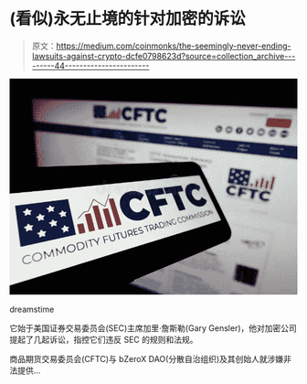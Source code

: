 # (看似)永无止境的针对加密的诉讼

> 原文：<https://medium.com/coinmonks/the-seemingly-never-ending-lawsuits-against-crypto-dcfe0798623d?source=collection_archive---------44----------------------->

![](img/54bb2bc9494a9ff75490a622f9616133.png)

dreamstime

它始于美国证券交易委员会(SEC)主席加里·詹斯勒(Gary Gensler)，他对加密公司提起了几起诉讼，指控它们违反 SEC 的规则和法规。

商品期货交易委员会(CFTC)与 bZeroX DAO(分散自治组织)及其创始人就涉嫌非法提供…